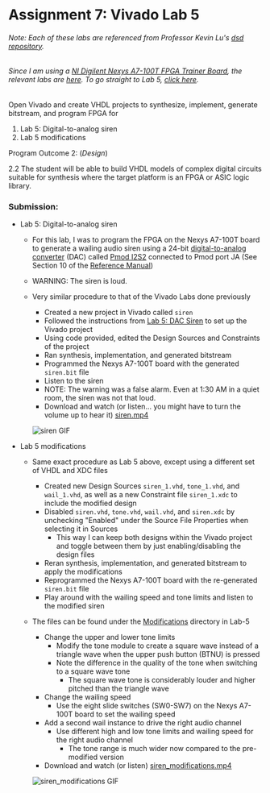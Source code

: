 # Assignment 7: Vivado Lab 5
###### Note: Each of these labs are referenced from Professor Kevin Lu's [dsd repository](https://github.com/kevinwlu/dsd).

###### Since I am using a [NI Digilent Nexys A7-100T FPGA Trainer Board](https://digilent.com/reference/programmable-logic/nexys-a7/start?redirect=1), the relevant labs are [here](https://github.com/kevinwlu/dsd/tree/master/Nexys-A7). To go straight to Lab 5, [click here](https://github.com/kevinwlu/dsd/tree/master/Nexys-A7/Lab-5).

Open Vivado and create VHDL projects to synthesize, implement, generate bitstream, and program FPGA for
1. Lab 5: Digital-to-analog siren
2. Lab 5 modifications

Program Outcome 2: (*Design*)

2.2 The student will be able to build VHDL models of complex digital circuits suitable for synthesis where the target platform is an FPGA or ASIC logic library.

### Submission:

- Lab 5: Digital-to-analog siren
	- For this lab, I was to program the FPGA on the Nexys A7-100T board to generate a wailing audio siren using a 24-bit [digital-to-analog converter](https://en.wikipedia.org/wiki/Digital-to-analog_converter) (DAC) called [Pmod I2S2](https://digilent.com/reference/pmod/pmodi2s2/start) connected to Pmod port JA (See Section 10 of the [Reference Manual](https://reference.digilentinc.com/_media/reference/programmable-logic/nexys-a7/nexys-a7_rm.pdf))
	- WARNING: The siren is loud.
	- Very similar procedure to that of the Vivado Labs done previously
		- Created a new project in Vivado called `siren`
		- Followed the instructions from [Lab 5: DAC Siren](https://github.com/kevinwlu/dsd/tree/master/Nexys-A7/Lab-5#lab-5-dac-siren) to set up the Vivado project
		- Using code provided, edited the Design Sources and Constraints of the project
		- Ran synthesis, implementation, and generated bitstream
		- Programmed the Nexys A7-100T board with the generated `siren.bit` file
		- Listen to the siren
		- NOTE: The warning was a false alarm. Even at 1:30 AM in a quiet room, the siren was not that loud.
		- Download and watch (or listen... you might have to turn the volume up to hear it) [siren.mp4](./siren.mp4)
		
		![siren GIF](./siren.gif)
	

- Lab 5 modifications
	- Same exact procedure as Lab 5 above, except using a different set of VHDL and XDC files
		- Created new Design Sources `siren_1.vhd`, `tone_1.vhd`, and `wail_1.vhd`, as well as a new Constraint file `siren_1.xdc` to include the modified design
		- Disabled `siren.vhd`, `tone.vhd`, `wail.vhd`, and `siren.xdc` by unchecking "Enabled" under the Source File Properties when selecting it in Sources
			- This way I can keep both designs within the Vivado project and toggle between them by just enabling/disabling the design files
		- Reran synthesis, implementation, and generated bitstream to apply the modifications
		- Reprogrammed the Nexys A7-100T board with the re-generated `siren.bit` file
		- Play around with the wailing speed and tone limits and listen to the modified siren
	- The files can be found under the [Modifications](https://github.com/kevinwlu/dsd/tree/master/Nexys-A7/Lab-5/Modifications) directory in Lab-5
		- Change the upper and lower tone limits
			- Modify the tone module to create a square wave instead of a triangle wave when the upper push button (BTNU) is pressed
			- Note the difference in the quality of the tone when switching to a square wave tone
				- The square wave tone is considerably louder and higher pitched than the triangle wave
		- Change the wailing speed
			- Use the eight slide switches (SW0-SW7) on the Nexys A7-100T board to set the wailing speed
		- Add a second wail instance to drive the right audio channel
			- Use different high and low tone limits and wailing speed for the right audio channel
				- The tone range is much wider now compared to the pre-modified version
		- Download and watch (or listen) [siren_modifications.mp4](./siren_modifications.mp4)
		
		![siren_modifications GIF](./siren_modifications.gif)

